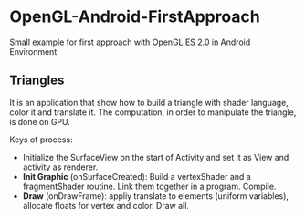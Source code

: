 # OpenGL-Android-FirstApproach
Small example for first approach with OpenGL ES 2.0 in Android Environment

## Triangles
It is an application that show how to build a triangle with shader language, color it and translate it. The computation, in order to manipulate the triangle, is done on GPU.

Keys of process:
- Initialize the SurfaceView on the start of Activity and set it as View and activity as renderer.
- **Init Graphic** (onSurfaceCreated):  Build a vertexShader and a fragmentShader routine. Link them together in a program. Compile.
- **Draw** (onDrawFrame): appliy translate to elements (uniform variables), allocate floats for vertex and color. Draw all.
